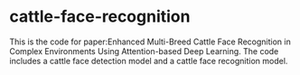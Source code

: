 # cattle-face-recognition

This is the code for paper:Enhanced Multi-Breed Cattle Face Recognition in Complex Environments Using Attention-based Deep Learning. 
The code includes a cattle face detection model and a cattle face recognition model.
